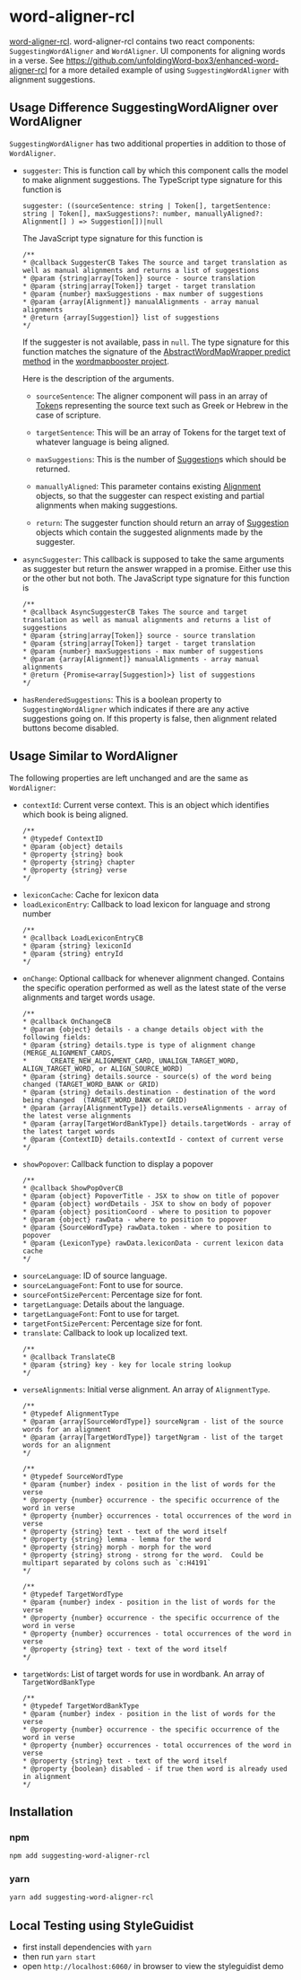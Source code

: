 
# word-aligner-rcl

[word-aligner-rcl](https://github.com/unfoldingWord/word-aligner-rcl).  word-aligner-rcl contains two react components: `SuggestingWordAligner` and `WordAligner`. UI components for aligning words in a verse.  See https://github.com/unfoldingWord-box3/enhanced-word-aligner-rcl for a more detailed example of using `SuggestingWordAligner` with alignment suggestions.

## Usage Difference SuggestingWordAligner over WordAligner

`SuggestingWordAligner` has two additional properties in addition to those of `WordAligner`.

 - `suggester`:  This is function call by which this component calls the model to make alignment suggestions.  The TypeScript type signature for this function is
    ```
    suggester: ((sourceSentence: string | Token[], targetSentence: string | Token[], maxSuggestions?: number, manuallyAligned?: Alignment[] ) => Suggestion[])|null
    ```
    The JavaScript type signature for this function is
    ```
    /**
    * @callback SuggesterCB Takes The source and target translation as well as manual alignments and returns a list of suggestions
    * @param {string|array[Token]} source - source translation
    * @param {string|array[Token]} target - target translation
    * @param {number} maxSuggestions - max number of suggestions
    * @param {array[Alignment]} manualAlignments - array manual alignments
    * @return {array[Suggestion]} list of suggestions
    */
    ```
    If the suggester is not available, pass in `null`.
    The type signature for this function matches the signature of the [AbstractWordMapWrapper predict method](https://github.com/JEdward7777/wordmapbooster/blob/b2a65ec5d20423428178243907339420cca86f37/src/boostwordmap_tools.ts#L294) in the [wordmapbooster project](https://github.com/JEdward7777/wordmapbooster).

    Here is the description of the arguments.

    - `sourceSentence`: The aligner component will pass in an array of [Token](https://github.com/unfoldingWord/wordMAP-lexer/blob/develop/src/Token.ts)s representing the source text such as Greek or Hebrew in the case of scripture.
    - `targetSentence`: This will be an array of Tokens for the target text of whatever language is being aligned.
    - `maxSuggestions`: This is the number of [Suggestion](https://github.com/unfoldingWord/wordMAP/blob/master/src/core/Suggestion.ts)s which should be returned.

    - `manuallyAligned`: This parameter contains existing [Alignment](https://github.com/unfoldingWord/wordMAP/blob/master/src/core/Alignment.ts) objects, so that the suggester can respect existing and partial alignments when making suggestions.

    - `return`: The suggester function should return an array of [Suggestion](https://github.com/unfoldingWord/wordMAP/blob/master/src/core/Suggestion.ts) objects which contain the suggested alignments made by the suggester.
- `asyncSuggester`: This callback is supposed to take the same arguments as suggester but return the answer wrapped in a promise.  Either use this or the other but not both.
    The JavaScript type signature for this function is
   ```
   /**
   * @callback AsyncSuggesterCB Takes The source and target translation as well as manual alignments and returns a list of suggestions
   * @param {string|array[Token]} source - source translation
   * @param {string|array[Token]} target - target translation
   * @param {number} maxSuggestions - max number of suggestions
   * @param {array[Alignment]} manualAlignments - array manual alignments
   * @return {Promise<array[Suggestion]>} list of suggestions
   */
    ```

 - `hasRenderedSuggestions`: This is a boolean property to `SuggestingWordAligner` which indicates if there are any active suggestions going on.  If this property is false, then alignment related buttons become disabled.

 ## Usage Similar to  WordAligner

 The following properties are left unchanged and are the same as `WordAligner`:

 - `contextId`:  Current verse context. This is an object which identifies which book is being aligned.
    ```
    /**
    * @typedef ContextID
    * @param {object} details
    * @property {string} book
    * @property {string} chapter
    * @property {string} verse
    */
    ```
 - `lexiconCache`: Cache for lexicon data
 - `loadLexiconEntry`: Callback to load lexicon for language and strong number
    ```
    /**
    * @callback LoadLexiconEntryCB
    * @param {string} lexiconId
    * @param {string} entryId
    */
    ```
 - `onChange`: Optional callback for whenever alignment changed.  Contains the specific operation performed as well as the latest state of the verse alignments and target words usage.
    ```
    /**
    * @callback OnChangeCB
    * @param {object} details - a change details object with the following fields:
    * @param {string} details.type is type of alignment change (MERGE_ALIGNMENT_CARDS,
    *      CREATE_NEW_ALIGNMENT_CARD, UNALIGN_TARGET_WORD, ALIGN_TARGET_WORD, or ALIGN_SOURCE_WORD)
    * @param {string} details.source - source(s) of the word being changed (TARGET_WORD_BANK or GRID)
    * @param {string} details.destination - destination of the word being changed  (TARGET_WORD_BANK or GRID)
    * @param {array[AlignmentType]} details.verseAlignments - array of the latest verse alignments
    * @param {array[TargetWordBankType]} details.targetWords - array of the latest target words
    * @param {ContextID} details.contextId - context of current verse
    */
    ```
 - `showPopover`: Callback function to display a popover
    ```
    /**
    * @callback ShowPopOverCB
    * @param {object} PopoverTitle - JSX to show on title of popover
    * @param {object} wordDetails - JSX to show on body of popover
    * @param {object} positionCoord - where to position to popover
    * @param {object} rawData - where to position to popover
    * @param {SourceWordType} rawData.token - where to position to popover
    * @param {LexiconType} rawData.lexiconData - current lexicon data cache
    */
    ```
 - `sourceLanguage`: ID of source language.
 - `sourceLanguageFont`: Font to use for source.
 - `sourceFontSizePercent`: Percentage size for font.
 - `targetLanguage`: Details about the language.
 - `targetLanguageFont`: Font to use for target.
 - `targetFontSizePercent`: Percentage size for font.
 - `translate`: Callback to look up localized text.
    ```
    /**
    * @callback TranslateCB
    * @param {string} key - key for locale string lookup
    */
    ```
 - `verseAlignments`: Initial verse alignment.  An array of `AlignmentType`.
    ```
    /**
    * @typedef AlignmentType
    * @param {array[SourceWordType]} sourceNgram - list of the source words for an alignment
    * @param {array[TargetWordType]} targetNgram - list of the target words for an alignment
    */

    /**
    * @typedef SourceWordType
    * @param {number} index - position in the list of words for the verse
    * @property {number} occurrence - the specific occurrence of the word in verse
    * @property {number} occurrences - total occurrences of the word in verse
    * @property {string} text - text of the word itself
    * @property {string} lemma - lemma for the word
    * @property {string} morph - morph for the word
    * @property {string} strong - strong for the word.  Could be multipart separated by colons such as `c:H4191`
    */

    /**
    * @typedef TargetWordType
    * @param {number} index - position in the list of words for the verse
    * @property {number} occurrence - the specific occurrence of the word in verse
    * @property {number} occurrences - total occurrences of the word in verse
    * @property {string} text - text of the word itself
    */
    ```
 - `targetWords`: List of target words for use in wordbank.
    An array of `TargetWordBankType`
    ```
    /**
    * @typedef TargetWordBankType
    * @param {number} index - position in the list of words for the verse
    * @property {number} occurrence - the specific occurrence of the word in verse
    * @property {number} occurrences - total occurrences of the word in verse
    * @property {string} text - text of the word itself
    * @property {boolean} disabled - if true then word is already used in alignment
    */
    ```

## Installation

### npm
```bash
npm add suggesting-word-aligner-rcl
```

### yarn
```bash
yarn add suggesting-word-aligner-rcl
```

## Local Testing using StyleGuidist
- first install dependencies with `yarn`
- then run `yarn start`
- open `http://localhost:6060/` in browser to view the styleguidist demo
```
